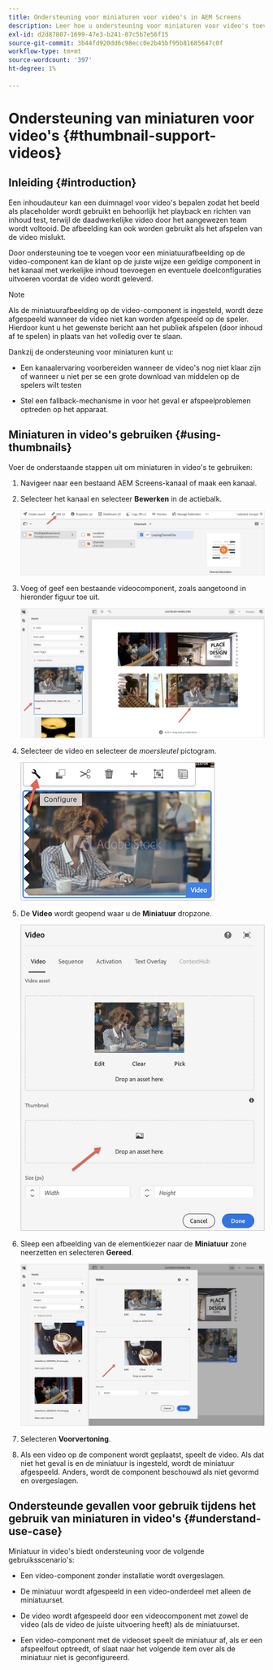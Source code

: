 ```yaml
---
title: Ondersteuning voor miniaturen voor video's in AEM Screens
description: Leer hoe u ondersteuning voor miniaturen voor video's toevoegt in AEM Screens.
exl-id: d2d87807-1699-47e3-b241-07c5b7e56f15
source-git-commit: 3b44fd920dd6c98ecc0e2b45bf95b81685647c0f
workflow-type: tm+mt
source-wordcount: '397'
ht-degree: 1%

---
```


# Ondersteuning van miniaturen voor video&#39;s {#thumbnail-support-videos}

## Inleiding {#introduction}

Een inhoudauteur kan een duimnagel voor video&#39;s bepalen zodat het beeld als placeholder wordt gebruikt en behoorlijk het playback en richten van inhoud test, terwijl de daadwerkelijke video door het aangewezen team wordt voltooid. De afbeelding kan ook worden gebruikt als het afspelen van de video mislukt.

Door ondersteuning toe te voegen voor een miniatuurafbeelding op de video-component kan de klant op de juiste wijze een geldige component in het kanaal met werkelijke inhoud toevoegen en eventuele doelconfiguraties uitvoeren voordat de video wordt geleverd.

>[!NOTE]
>Als de miniatuurafbeelding op de video-component is ingesteld, wordt deze afgespeeld wanneer de video niet kan worden afgespeeld op de speler. Hierdoor kunt u het gewenste bericht aan het publiek afspelen (door inhoud af te spelen) in plaats van het volledig over te slaan.

Dankzij de ondersteuning voor miniaturen kunt u:

* Een kanaalervaring voorbereiden wanneer de video&#39;s nog niet klaar zijn of wanneer u niet per se een grote download van middelen op de spelers wilt testen

* Stel een fallback-mechanisme in voor het geval er afspeelproblemen optreden op het apparaat.

## Miniaturen in video&#39;s gebruiken {#using-thumbnails}

Voer de onderstaande stappen uit om miniaturen in video&#39;s te gebruiken:

1. Navigeer naar een bestaand AEM Screens-kanaal of maak een kanaal.

1. Selecteer het kanaal en selecteer **Bewerken** in de actiebalk.

   ![afbeelding](/help/user-guide/assets/thumbnails/thumbnail-1.png)

1. Voeg of geef een bestaande videocomponent, zoals aangetoond in hieronder figuur toe uit.

   ![afbeelding](/help/user-guide/assets/thumbnails/thumbnail-2.png)

1. Selecteer de video en selecteer de *moersleutel* pictogram.

   ![afbeelding](/help/user-guide/assets/thumbnails/thumbnail-3.png)

1. De **Video** wordt geopend waar u de **Miniatuur** dropzone.

   ![afbeelding](/help/user-guide/assets/thumbnails/thumbnail-4.png)

1. Sleep een afbeelding van de elementkiezer naar de **Miniatuur** zone neerzetten en selecteren **Gereed**.

   ![afbeelding](/help/user-guide/assets/thumbnails/thumbnail-5.png)

1. Selecteren **Voorvertoning**.

1. Als een video op de component wordt geplaatst, speelt de video. Als dat niet het geval is en de miniatuur is ingesteld, wordt de miniatuur afgespeeld. Anders, wordt de component beschouwd als niet gevormd en overgeslagen.

## Ondersteunde gevallen voor gebruik tijdens het gebruik van miniaturen in video&#39;s {#understand-use-case}

Miniatuur in video&#39;s biedt ondersteuning voor de volgende gebruiksscenario&#39;s:

* Een video-component zonder installatie wordt overgeslagen.

* De miniatuur wordt afgespeeld in een video-onderdeel met alleen de miniatuurset.

* De video wordt afgespeeld door een videocomponent met zowel de video (als de video de juiste uitvoering heeft) als de miniatuurset.

* Een video-component met de videoset speelt de miniatuur af, als er een afspeelfout optreedt, of slaat naar het volgende item over als de miniatuur niet is geconfigureerd.
